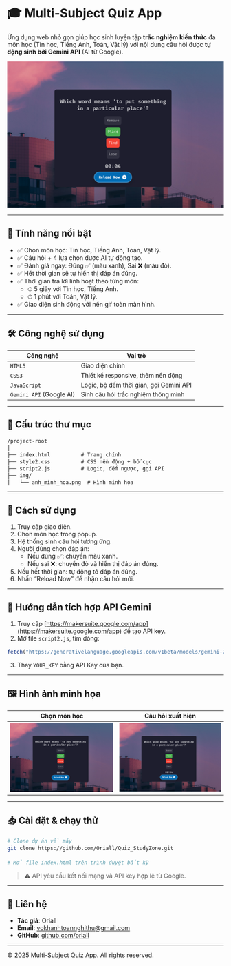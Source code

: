 # 🎓 Multi-Subject Quiz App

Ứng dụng web nhỏ gọn giúp học sinh luyện tập **trắc nghiệm kiến thức** đa môn học (Tin học, Tiếng Anh, Toán, Vật lý) với nội dung câu hỏi được **tự động sinh bởi Gemini API** (AI từ Google).

![Preview](./img/minhhoa2.png)

---

## 🚀 Tính năng nổi bật

- ✅ Chọn môn học: Tin học, Tiếng Anh, Toán, Vật lý.
- ✅ Câu hỏi + 4 lựa chọn được AI tự động tạo.
- ✅ Đánh giá ngay: Đúng ✅ (màu xanh), Sai ❌ (màu đỏ).
- ✅ Hết thời gian sẽ tự hiển thị đáp án đúng.
- ✅ Thời gian trả lời linh hoạt theo từng môn:
  - ⏱ 5 giây với Tin học, Tiếng Anh.
  - ⏱ 1 phút với Toán, Vật lý.
- ✅ Giao diện sinh động với nền gif toàn màn hình.

---

## 🛠 Công nghệ sử dụng

| Công nghệ | Vai trò |
|----------|---------|
| `HTML5`  | Giao diện chính |
| `CSS3`   | Thiết kế responsive, thêm nền động |
| `JavaScript` | Logic, bộ đếm thời gian, gọi Gemini API |
| `Gemini API` (Google AI) | Sinh câu hỏi trắc nghiệm thông minh |

---

## 📂 Cấu trúc thư mục

```
/project-root
│
├── index.html          # Trang chính
├── style2.css          # CSS nền động + bố cục
├── script2.js          # Logic, đếm ngược, gọi API
├── img/
│   └── anh_minh_hoa.png  # Hình minh họa
```

---

## 🧠 Cách sử dụng

1. Truy cập giao diện.
2. Chọn môn học trong popup.
3. Hệ thống sinh câu hỏi tương ứng.
4. Người dùng chọn đáp án:
   - Nếu đúng ✅: chuyển màu xanh.
   - Nếu sai ❌: chuyển đỏ và hiển thị đáp án đúng.
5. Nếu hết thời gian: tự động tô đáp án đúng.
6. Nhấn “Reload Now” để nhận câu hỏi mới.

---

## 🔑 Hướng dẫn tích hợp API Gemini

1. Truy cập [https://makersuite.google.com/app](https://makersuite.google.com/app) để tạo API key.
2. Mở file `script2.js`, tìm dòng:

```js
fetch("https://generativelanguage.googleapis.com/v1beta/models/gemini-2.0-flash:generateContent?key=YOUR_KEY", {
```

3. Thay `YOUR_KEY` bằng API Key của bạn.

---

## 🖼 Hình ảnh minh họa

| Chọn môn học | Câu hỏi xuất hiện |
|-------------|------------------|
| ![Popup](./img/minhhoa2.png) | ![Quiz](./img/minhhoa2.png) |

---

## 📥 Cài đặt & chạy thử

```bash
# Clone dự án về máy
git clone https://github.com/Oriall/Quiz_StudyZone.git

# Mở file index.html trên trình duyệt bất kỳ
```

> ⚠️ API yêu cầu kết nối mạng và API key hợp lệ từ Google.

---

## 📩 Liên hệ

- **Tác giả**: Oriall
- **Email**: [vokhanhtoannghithu@gmail.com](mailto:vokhanhtoannghithu@gmail.com)
- **GitHub**: [github.com/oriall](https://github.com/oriall)

---

© 2025 Multi-Subject Quiz App. All rights reserved.
